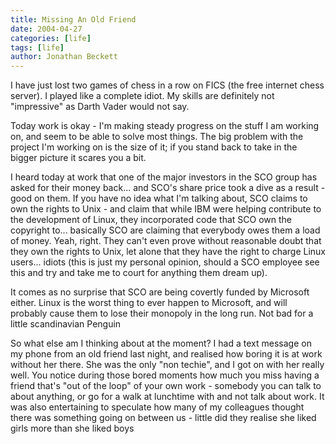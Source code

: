 ```yaml
---
title: Missing An Old Friend
date: 2004-04-27
categories: [life]
tags: [life]
author: Jonathan Beckett
---
```


I have just lost two games of chess in a row on FICS (the free internet chess server). I played like a complete idiot. My skills are definitely not "impressive" as Darth Vader would not say.

Today work is okay - I'm making steady progress on the stuff I am working on, and seem to be able to solve most things. The big problem with the project I'm working on is the size of it; if you stand back to take in the bigger picture it scares you a bit.

I heard today at work that one of the major investors in the SCO group has asked for their money back... and SCO's share price took a dive as a result - good on them. If you have no idea what I'm talking about, SCO claims to own the rights to Unix - and claim that while IBM were helping contribute to the development of Linux, they incorporated code that SCO own the copyright to... basically SCO are claiming that everybody owes them a load of money. Yeah, right. They can't even prove without reasonable doubt that they own the rights to Unix, let alone that they have the right to charge Linux users... idiots (this is just my personal opinion, should a SCO employee see this and try and take me to court for anything them dream up).

It comes as no surprise that SCO are being covertly funded by Microsoft either. Linux is the worst thing to ever happen to Microsoft, and will probably cause them to lose their monopoly in the long run. Not bad for a little scandinavian Penguin 

So what else am I thinking about at the moment? I had a text message on my phone from an old friend last night, and realised how boring it is at work without her there. She was the only "non techie", and I got on with her really well. You notice during those bored moments how much you miss having a friend that's "out of the loop" of your own work - somebody you can talk to about anything, or go for a walk at lunchtime with and not talk about work. It was also entertaining to speculate how many of my colleagues thought there was something going on between us - little did they realise she liked girls more than she liked boys 